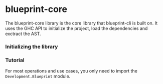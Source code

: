 # blueprint-core 
The blueprint-core library is the core library that blueprint-cli is built on. It
uses the GHC API to initialize the project, load the dependencies and exctract the AST.

### Initializing the library 

### Tutorial 
For most operations and use cases, you only need to import the `Development.Blueprint` module. 
